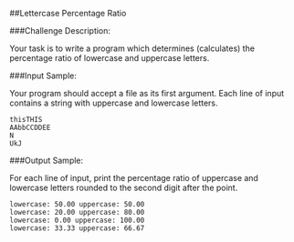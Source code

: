 ##Lettercase Percentage Ratio

###Challenge Description:

Your task is to write a program which determines (calculates) the percentage ratio of lowercase and uppercase letters.

###Input Sample:

Your program should accept a file as its first argument. Each line of input contains a string with uppercase and lowercase letters.
```
thisTHIS
AAbbCCDDEE
N
UkJ
```

###Output Sample:

For each line of input, print the percentage ratio of uppercase and lowercase letters rounded to the second digit after the point.
```
lowercase: 50.00 uppercase: 50.00
lowercase: 20.00 uppercase: 80.00
lowercase: 0.00 uppercase: 100.00
lowercase: 33.33 uppercase: 66.67
```
